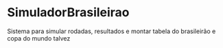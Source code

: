 # SimuladorBrasileirao
Sistema para simular rodadas, resultados e montar tabela do brasileirão e copa do mundo talvez
